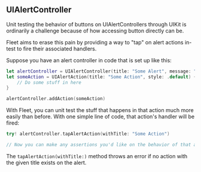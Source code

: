 ## UIAlertController

Unit testing the behavior of buttons on UIAlertControllers through UIKit is ordinarily a challenge because of how accessing button directly can be.

Fleet aims to erase this pain by providing a way to "tap" on alert actions in-test to fire their associated handlers.

Suppose you have an alert controller in code that is set up like this:
```swift
let alertController = UIAlertController(title: "Some Alert", message: "This is a regular old alert", preferredStyle: .alert)
let someAction = UIAlertAction(title: "Some Action", style: .default) { action in
    // Do some stuff in here
}

alertController.addAction(someAction)
```

With Fleet, you can unit test the stuff that happens in that action much more easily than before. With one simple line of code, that action's handler will be fired:
```swift
try! alertController.tapAlertAction(withTitle: "Some Action")

// Now you can make any assertions you'd like on the behavior of that action.
```

The `tapAlertAction(withTitle:)` method throws an error if no action with the given title exists on the alert.
